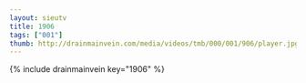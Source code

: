```yaml
--- 
layout: sieutv
title: 1906
tags: ["001"]
thumb: http://drainmainvein.com/media/videos/tmb/000/001/906/player.jpg
---
```

{% include drainmainvein key="1906" %} 
